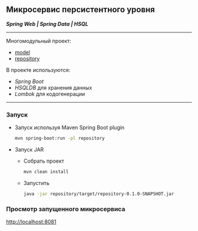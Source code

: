 Микросервис персистентного уровня
---------------------------------

_**Spring Web | Spring Data | HSQL**_

___

Многомодульный проект:
  - [model](model)
  - [repository](repository)
  
В проекте используются:

- _Spring Boot_
- _HSQLDB_ для хранения данных
- _Lombok_ для кодогенерации

___

### Запуск
* Запуск используя Maven Spring Boot plugin
    ```bash
    mvn spring-boot:run -pl repository
    ```

* Запуск JAR
  * Собрать проект
      ```bash
      mvn clean install
      ```
  * Запустить
      ```bash
      java -jar repository/target/repository-0.1.0-SNAPSHOT.jar
      ```

### Просмотр запущенного микросервиса
[http://localhost:8081](http://localhost:8081)